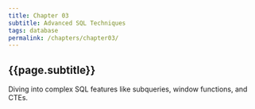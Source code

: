 ```yaml
---
title: Chapter 03
subtitle: Advanced SQL Techniques
tags: database
permalink: /chapters/chapter03/
---
```

## {{page.subtitle}}

Diving into complex SQL features like subqueries, window functions, and CTEs.
